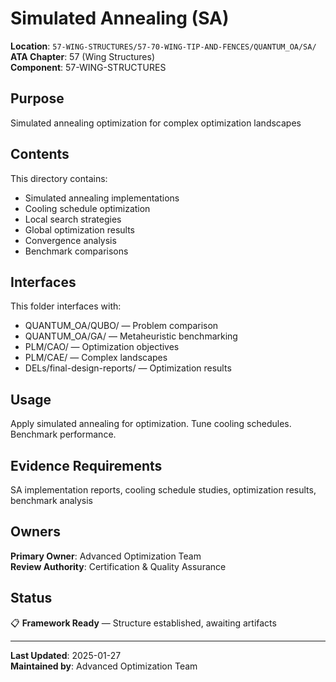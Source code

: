 # Simulated Annealing (SA)

**Location**: `57-WING-STRUCTURES/57-70-WING-TIP-AND-FENCES/QUANTUM_OA/SA/`  
**ATA Chapter**: 57 (Wing Structures)  
**Component**: 57-WING-STRUCTURES

## Purpose

Simulated annealing optimization for complex optimization landscapes

## Contents

This directory contains:

- Simulated annealing implementations
- Cooling schedule optimization
- Local search strategies
- Global optimization results
- Convergence analysis
- Benchmark comparisons

## Interfaces

This folder interfaces with:

- QUANTUM_OA/QUBO/ — Problem comparison
- QUANTUM_OA/GA/ — Metaheuristic benchmarking
- PLM/CAO/ — Optimization objectives
- PLM/CAE/ — Complex landscapes
- DELs/final-design-reports/ — Optimization results

## Usage

Apply simulated annealing for optimization. Tune cooling schedules. Benchmark performance.

## Evidence Requirements

SA implementation reports, cooling schedule studies, optimization results, benchmark analysis

## Owners

**Primary Owner**: Advanced Optimization Team  
**Review Authority**: Certification & Quality Assurance

## Status

📋 **Framework Ready** — Structure established, awaiting artifacts

---

**Last Updated**: 2025-01-27  
**Maintained by**: Advanced Optimization Team
